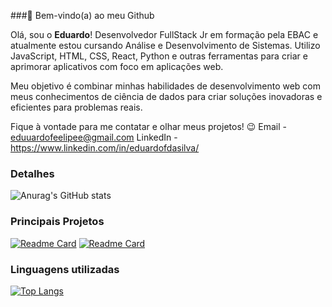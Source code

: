 ###👋 Bem-vindo(a) ao meu Github

Olá, sou o **Eduardo**! Desenvolvedor FullStack Jr em formação pela EBAC e atualmente estou cursando Análise e Desenvolvimento de Sistemas. Utilizo JavaScript, HTML, CSS, React, Python e outras ferramentas para criar e aprimorar aplicativos com foco em  aplicações web.

Meu objetivo é combinar minhas habilidades de desenvolvimento web com meus conhecimentos de ciência de dados para criar soluções inovadoras e eficientes para problemas reais.

Fique à vontade para me contatar e olhar meus projetos! 😉 Email - eduuardofeelipee@gmail.com LinkedIn - https://www.linkedin.com/in/eduardofdasilva/

### Detalhes

![Anurag's GitHub stats](https://github-readme-stats.vercel.app/api?username=Eduuard023&show_icons=true&theme=radical)

### Principais Projetos

[![Readme Card](https://github-readme-stats.vercel.app/api/pin/?username=Eduuard023&repo=Meu-Portifolio&theme=radical)](https://github.com/anuraghazra/github-readme-stats)
[![Readme Card](https://github-readme-stats.vercel.app/api/pin/?username=Eduuard023&repo=efood&theme=radical)](https://github.com/anuraghazra/github-readme-stats)

### Linguagens utilizadas

[![Top Langs](https://github-readme-stats.vercel.app/api/top-langs/?username=Eduuard023&theme=radical)](https://github.com/anuraghazra/github-readme-stats)




